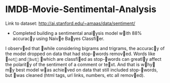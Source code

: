 
# IMDB-Movie-Sentimental-Analysis

Link to dataset: http://ai.stanford.edu/~amaas/data/sentiment/

- Completed building a sentimental anal􏰋ysis model w􏰏ith 88% accurac􏰋y using Naiv􏰊e Ba􏰋yes Classfi􏰑er.

I observ􏰊ed that 􏰏while considering bigrams and trigrams, the accurac􏰋y of the model dropped on data that had stop-􏰏words remov􏰊ed. Words like 􏰣`not􏰤` and `􏰣but􏰤` 􏰏which are classfi􏰑ed as stop-􏰏words can greatl􏰋y affect the polarit􏰋y of the sentiment of a comment or te􏰠xt. And that is w􏰏hy􏰋 m􏰋y best model w􏰏as achie􏰊ved on data that still included stop-􏰏words, but 􏰏was cleaned (html tags, url links, numbers, etc all remov􏰊ed).
